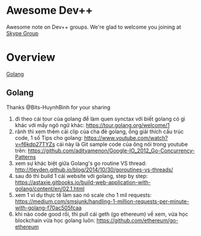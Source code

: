# Awesome Dev++
Awesome note on Dev++ groups. We're glad to welcome you joining at [Skype Group](https://join.skype.com/ATN33MfcaX3b)
# Overview
[Golang](https://github.com/devdoubleplus/awesome-dev/new/master?readme=1#golang)

## Golang
Thanks @Bits-HuynhBinh for your sharing
1. đi theo cái tour của golang để làm quen synctax với biết golang có gì khác với mấy ngô ngữ khác:
https://tour.golang.org/welcome/1
2. rãnh thì xem thêm cái clip của cha đẻ golang, ổng giải thích cấu trúc code, 1 số Tips cho golang:
https://www.youtube.com/watch?v=f6kdp27TYZs
cái này là Git sample code của ông nói trong youtube trên: https://github.com/adityamenon/Google-IO_2012_Go-Concurrency-Patterns
3. xem sự khác biệt giữa Golang's go routine VS thread:
http://tleyden.github.io/blog/2014/10/30/goroutines-vs-threads/
4. sau đó thì build 1 cái website với golang, step by step:
https://astaxie.gitbooks.io/build-web-application-with-golang/content/en/02.1.html
5. xem 1 ví dụ thực tế làm sao nó scale cho 1 mil requests:
https://medium.com/smsjunk/handling-1-million-requests-per-minute-with-golang-f70ac505fcaa
6. khi nào code good rồi, thì pull cái geth (go ethereum) về xem, vừa học blockchain vừa học golang luôn:
https://github.com/ethereum/go-ethereum
